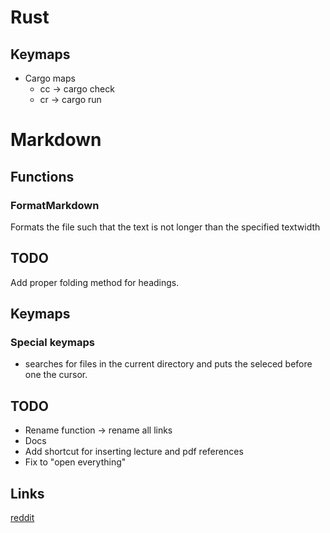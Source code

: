 # Rust

## Keymaps

-   Cargo maps
    -   cc -> cargo check
    -   cr -> cargo run


# Markdown

## Functions

### FormatMarkdown

Formats the file such that the text is not longer than the specified textwidth  


## TODO

Add proper folding method for headings.


## Keymaps

### Special keymaps

- <CTR-f> searches for files in the current directory and puts the seleced
  before one the cursor.

## TODO

-   Rename function -> rename all links
-   Docs
-   Add shortcut for inserting lecture and pdf references
-   Fix <CR> to "open everything"


## Links

[reddit](https://www.reddit.com/r/neovim/comments/x3zp6t/usage_of_afterftplugin_directory_for/)

